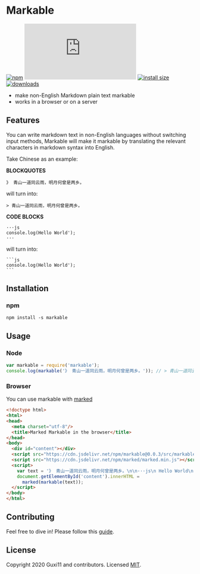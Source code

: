 # Markable

[![npm](https://badgen.net/npm/v/markable)](https://www.npmjs.com/package/markable)
[![gzip size](https://badgen.net/badgesize/gzip/https://cdn.jsdelivr.net/npm/markable@0.0.3/src/markable.min.js)](https://cdn.jsdelivr.net/npm/markable@0.0.3/src/markable.min.js)
[![install size](https://badgen.net/packagephobia/install/markable)](https://packagephobia.now.sh/result?p=markable)
[![downloads](https://badgen.net/npm/dt/markable)](https://www.npmjs.com/package/markable)

- make non-English Markdown plain text markable
- works in a browser or on a server

## Features

You can write markdown text in non-English languages without switching input methods, Markable will make it markable by translating the relevant characters in markdown syntax into English.

Take Chinese as an example:

**BLOCKQUOTES**

```
》 青山一道同云雨，明月何曾是两乡。
```

will turn into:

```
> 青山一道同云雨，明月何曾是两乡。
```

**CODE BLOCKS**

```
···js
console.log(Hello World');
···
```

will turn into:

```
​```js
console.log(Hello World');
​```
```

## Installation

### npm

```
npm install -s markable
```

## Usage

### Node

```js
var markable = require('markable');
console.log(markable('》 青山一道同云雨，明月何曾是两乡。')); // > 青山一道同云雨，明月何曾是两乡。
```

### Browser

You can use markable with [marked](https://github.com/markedjs/marked)

```html
<!doctype html>
<html>
<head>
  <meta charset="utf-8"/>
  <title>Marked Markable in the browser</title>
</head>
<body>
  <div id="content"></div>
  <script src="https://cdn.jsdelivr.net/npm/markable@0.0.3/src/markable.min.js"></script>
  <script src="https://cdn.jsdelivr.net/npm/marked/marked.min.js"></script>
  <script>
    var text = '》 青山一道同云雨，明月何曾是两乡。\n\n···js\n Hello World\n···';
    document.getElementById('content').innerHTML =
      marked(markable(text));
  </script>
</body>
</html>
```

## Contributing

Feel free to dive in! Please follow this [guide](https://github.com/hbhde/markable/blob/dev/CONTRIBUTING.md).

## License

Copyright 2020 Guxi11 and contributors. Licensed [MIT](https://github.com/hbhde/markable/blob/master/LICENSE).
